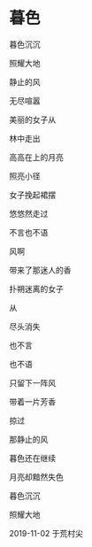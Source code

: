 # 暮色

暮色沉沉

照耀大地

静止的风

无尽喧嚣

美丽的女子从

林中走出

高高在上的月亮

照亮小径

女子挽起裙摆

悠悠然走过

不言也不语

风啊

带来了那迷人的香

扑朔迷离的女子

从

尽头消失

也不言

也不语

只留下一阵风

带着一片芳香

掠过

那静止的风

暮色还在继续

月亮却黯然失色

暮色沉沉

照耀大地


2019-11-02 于荒村尖